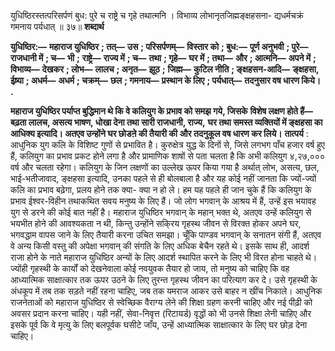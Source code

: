  

युधिष्ठिरस्तत्परिसर्पणं बुध: पुरे च राष्ट्रे च गृहे तथात्मनि । विभाव्य लोभानृतजिह्मङ्क्षहसना- द्यधर्मचक्रं गमनाय पर्यधात् ॥ ३७॥ **शब्दार्थ** 

**युधिष्ठिर:—** **महाराज युधिष्ठिर** **; तत्—** **उस** **; परिसर्पणम्—** **विस्तार को** **; बुध:—** **पूर्ण अनुभवी** **; पुरे—** **राजधानी में** **; च—** **भी** **;** **राष्ट्रे—** **राज्य में** **; च—** **तथा** **; गृहे—** **घर में** **; तथा—** **और** **; आत्मनि—** **अपने में** **; विभाव्य—** **देखकर** **; लोभ—** **लालच** **; अनृत—** **झूठ** **;** **जिह्म—** **कुटिल नीति** **; ङ्क्षहसन-आदि—** **ङ्क्षहसा, ईष्र्या** **; अधर्म—** **अधर्म** **; चक्रम्—** **छल** **; गमनाय—** **प्रस्थान के लिए** **; पर्यधात्—** **तदनुसार वष धारण किये।** **.** 

**महाराज युधिष्ठिर पर्याप्त बुद्धिमान थे कि वे कलियुग के प्रभाव को समझ गये, जिसके** **विशेष लक्षण होते हैं—बढ़ता लालच, असत्य भाषण, धोखा देना तथा सारी राजधानी, राज्य,** **घर तथा समस्त व्यक्तियों में ङ्क्षहसा का आधिक्य इत्यादि। अतएव उन्होंने घर छोडऩे की तैयारी की** **और तदनुकूल वष धारण कर लिये।** **तात्पर्य** : आधुनिक युग कलि के विशिष्ट गुणों से प्रभावित है। कुरुक्षेत्र युद्ध के दिनों से, जिसे लगभग पाँच हजार वर्ष हुए हैं, कलियुग का प्रभाव प्रकट होने लगा है और प्रामाणिक शाषों से पता चलता है कि अभी कलियुग ४,२७,००० वर्ष और चलता रहेगा। कलियुग के जिन लक्षणों का उल्लेख ऊपर किया गया है अर्थात् लोभ, असत्य, छल, भाई-भतीजावाद, ङ्क्षहसा इत्यादि, उनका पहले से ही बोलबाला है और यह कोई नहीं जानता कि ज्यों-ज्यों कलि का प्रभाव बढ़ेगा, प्रलय होने तक क्या- क्या न हो ले। हम यह पहले ही जान चुके हैं कि कलियुग के प्रभाव ईश्वर-विहीन तथाकथित सवय मनुष्य के लिए हैं। जो लोग भगवान् के आश्रय में हैं, उन्हें इस भयावह युग से डरने की कोई बात नहीं है। महाराज युधिष्ठिर भगवान् के महान् भक्त थे, अतएव उन्हें कलियुग से भयभीत होने की आवश्यकता न थी, किन्तु उन्होंने सकि्रय गृहस्थ जीवन से विरक्त होकर अपने घर, भगवद्धाम वापस जाने के लिए तैयारी करना उचित समझा। चूँकि पाण्डव भगवान् के सनातन संगी हैं, अतएव वे अन्य किसी वस्तु की अपेक्षा भगवान् की संगति के लिए अधिक बेचैन रहते थे। इसके साथ ही, आदर्श राजा होने के नाते महाराज युधिष्ठिर अन्यों के लिए आदर्श स्थापित करने के लिए भी विरत होना चाहते थे। ज्योंही गृहस्थी के कार्यों को देखनेवाला कोई नवयुवक तैयार हो जाय, तो मनुष्य को चाहिए कि वह आध्यात्मिक साक्षात्कार तक ऊपर उठने के लिए तुरन्त गृहस्थ जीवन का परित्याग कर दे। उसे गृहस्थी के अंधकूप में तब तक सड़ते नहीं रहना चाहिए, जब तक यमराज आकर उसे बाहर न खींच निकाले। आधुनिक राजनेताओं को महाराज युधिष्ठिर से स्वेच्छिक वैराग्य लेने की शिक्षा ग्रहण करनी चाहिए और नई पीढ़ी को अवसर प्रदान करना चाहिए। यही नहीं, सेवा-निवृत्त (रिटायर्ड) वृद्धों को भी उनसे शिक्षा लेनी चाहिए और इसके पूर्व कि वे मृत्यु के लिए बलपूर्वक घसीटे जाँय, उन्हें आध्यात्मिक साक्षात्कार के लिए घर छोड़ देना चाहिए। 